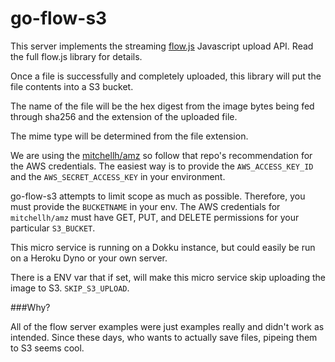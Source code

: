 go-flow-s3
==============

This server implements the streaming [flow.js](https://github.com/flowjs/flow.js)
Javascript upload API. Read the full flow.js library for details.

Once a file is successfully and completely uploaded, this library will put the file
contents into a S3 bucket.

The name of the file will be the hex digest from the image bytes being fed through
sha256 and the extension of the uploaded file.

The mime type will be determined from the file extension.

We are using the [mitchellh/amz](https://github.com/mitchellh/goamz) so follow that
repo's recommendation for the AWS credentials. The easiest way is to provide
the `AWS_ACCESS_KEY_ID` and the `AWS_SECRET_ACCESS_KEY` in your environment.

go-flow-s3 attempts to limit scope as much as possible. Therefore, you must provide
the `BUCKETNAME` in your env. The AWS credentials for `mitchellh/amz` must have
GET, PUT, and DELETE permissions for your particular `S3_BUCKET`.

This micro service is running on a Dokku instance, but could easily be run on a
Heroku Dyno or your own server.

There is a ENV var that if set, will make this micro service skip uploading the image
to S3. `SKIP_S3_UPLOAD`.

###Why?

All of the flow server examples were just examples really and didn't work as intended.
Since these days, who wants to actually save files, pipeing them to S3 seems cool.
